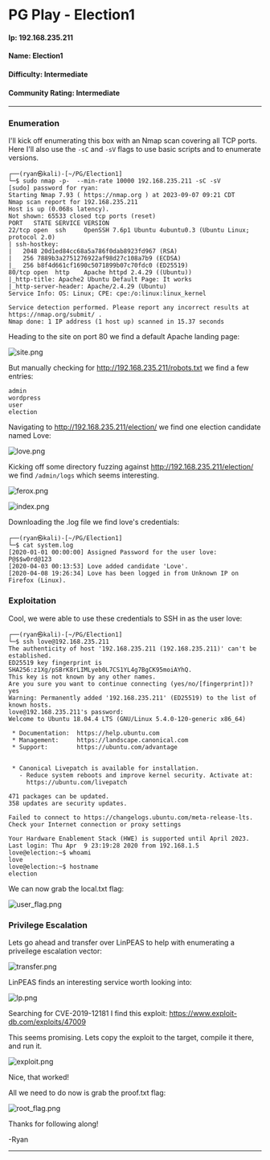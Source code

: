 # PG Play - Election1

#### Ip: 192.168.235.211
#### Name: Election1
#### Difficulty: Intermediate
#### Community Rating: Intermediate

----------------------------------------------------------------------

### Enumeration

I'll kick off enumerating this box with an Nmap scan covering all TCP ports. Here I'll also use the `-sC` and `-sV` flags to use basic scripts and to enumerate versions.

```text
┌──(ryan㉿kali)-[~/PG/Election1]
└─$ sudo nmap -p-  --min-rate 10000 192.168.235.211 -sC -sV
[sudo] password for ryan: 
Starting Nmap 7.93 ( https://nmap.org ) at 2023-09-07 09:21 CDT
Nmap scan report for 192.168.235.211
Host is up (0.068s latency).
Not shown: 65533 closed tcp ports (reset)
PORT   STATE SERVICE VERSION
22/tcp open  ssh     OpenSSH 7.6p1 Ubuntu 4ubuntu0.3 (Ubuntu Linux; protocol 2.0)
| ssh-hostkey: 
|   2048 20d1ed84cc68a5a786f0dab8923fd967 (RSA)
|   256 7889b3a2751276922af98d27c108a7b9 (ECDSA)
|_  256 b8f4d661cf1690c5071899b07c70fdc0 (ED25519)
80/tcp open  http    Apache httpd 2.4.29 ((Ubuntu))
|_http-title: Apache2 Ubuntu Default Page: It works
|_http-server-header: Apache/2.4.29 (Ubuntu)
Service Info: OS: Linux; CPE: cpe:/o:linux:linux_kernel

Service detection performed. Please report any incorrect results at https://nmap.org/submit/ .
Nmap done: 1 IP address (1 host up) scanned in 15.37 seconds

```

Heading to the site on port 80 we find a default Apache landing page:

![site.png](../assets/election1_assets/site.png)

But manually checking for http://192.168.235.211/robots.txt we find a few entries:

```text
admin
wordpress
user
election
```

Navigating to http://192.168.235.211/election/ we find one election candidate named Love:

![love.png](../assets/election1_assets/love.png)

Kicking off some directory fuzzing against http://192.168.235.211/election/ we find `/admin/logs` which seems interesting. 

![ferox.png](../assets/election1_assets/ferox.png)

![index.png](../assets/election1_assets/index.png)

Downloading the .log file we find love's credentials:

```text
┌──(ryan㉿kali)-[~/PG/Election1]
└─$ cat system.log 
[2020-01-01 00:00:00] Assigned Password for the user love: P@$$w0rd@123
[2020-04-03 00:13:53] Love added candidate 'Love'.
[2020-04-08 19:26:34] Love has been logged in from Unknown IP on Firefox (Linux).
```

### Exploitation

Cool, we were able to use these credentials to SSH in as the user love:

```text
┌──(ryan㉿kali)-[~/PG/Election1]
└─$ ssh love@192.168.235.211                               
The authenticity of host '192.168.235.211 (192.168.235.211)' can't be established.
ED25519 key fingerprint is SHA256:z1Xg/pSBrK8rLIMLyeb0L7CS1YL4g7BgCK95moiAYhQ.
This key is not known by any other names.
Are you sure you want to continue connecting (yes/no/[fingerprint])? yes
Warning: Permanently added '192.168.235.211' (ED25519) to the list of known hosts.
love@192.168.235.211's password: 
Welcome to Ubuntu 18.04.4 LTS (GNU/Linux 5.4.0-120-generic x86_64)

 * Documentation:  https://help.ubuntu.com
 * Management:     https://landscape.canonical.com
 * Support:        https://ubuntu.com/advantage


 * Canonical Livepatch is available for installation.
   - Reduce system reboots and improve kernel security. Activate at:
     https://ubuntu.com/livepatch

471 packages can be updated.
358 updates are security updates.

Failed to connect to https://changelogs.ubuntu.com/meta-release-lts. Check your Internet connection or proxy settings

Your Hardware Enablement Stack (HWE) is supported until April 2023.
Last login: Thu Apr  9 23:19:28 2020 from 192.168.1.5
love@election:~$ whoami
love
love@election:~$ hostname
election
```

We can now grab the local.txt flag:

![user_flag.png](../assets/election1_assets/user_flag.png)

### Privilege Escalation

Lets go ahead and transfer over LinPEAS to help with enumerating a priveilege escalation vector:

![transfer.png](../assets/election1_assets/transfer.png)

LinPEAS finds an interesting service worth looking into:

![lp.png](../assets/election1_assets/lp.png)

Searching for CVE-2019-12181 I find this exploit: https://www.exploit-db.com/exploits/47009

This seems promising. Lets copy the exploit to the target, compile it there, and run it.

![exploit.png](../assets/election1_assets/exploit.png)

Nice, that worked! 

All we need to do now is grab the proof.txt flag:

![root_flag.png](../assets/election1_assets/root_flag.png)

Thanks for following along!

-Ryan

----------------------------------------------------------
